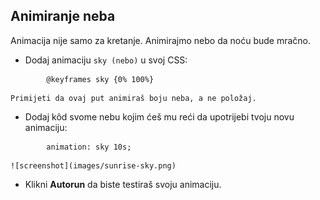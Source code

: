 ## Animiranje neba

Animacija nije samo za kretanje. Animirajmo nebo da noću bude mračno.

+ Dodaj animaciju `sky (nebo)` u svoj CSS:
```    
        @keyframes sky {0% 100%}
```        
    
    Primijeti da ovaj put animiraš boju neba, a ne položaj.

+ Dodaj kôd svome nebu kojim ćeš mu reći da upotrijebi tvoju novu animaciju:
```    
        animation: sky 10s;
```        
    
    ![screenshot](images/sunrise-sky.png)

+ Klikni **Autorun** da biste testiraš svoju animaciju.